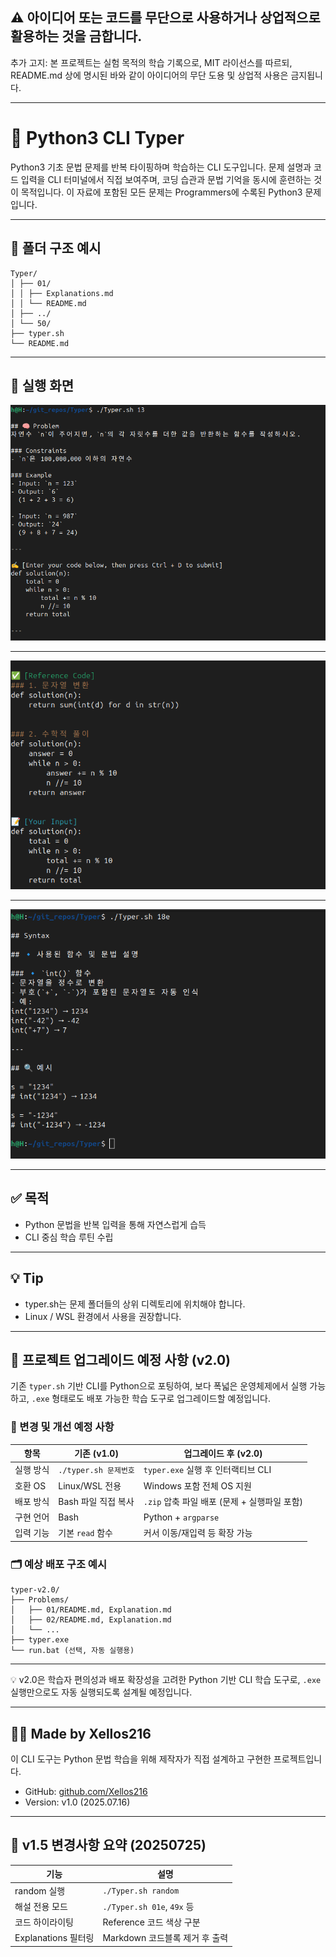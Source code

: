## ⚠️ 아이디어 또는 코드를 무단으로 사용하거나 상업적으로 활용하는 것을 금합니다.

추가 고지: 본 프로젝트는 실험 목적의 학습 기록으로, MIT 라이선스를 따르되, 
README.md 상에 명시된 바와 같이 아이디어의 무단 도용 및 상업적 사용은 금지됩니다.


---

# 🧠 Python3 CLI Typer

Python3 기초 문법 문제를 반복 타이핑하며 학습하는 CLI 도구입니다. 
문제 설명과 코드 입력을 CLI 터미널에서 직접 보여주며, 
코딩 습관과 문법 기억을 동시에 훈련하는 것이 목적입니다.
이 자료에 포함된 모든 문제는 Programmers에 수록된 Python3 문제입니다.

---

## 📂 폴더 구조 예시

```
Typer/
│ ├── 01/
│ │ ├── Explanations.md
│ │ └── README.md
│ ├── ../
│ └── 50/
├── typer.sh
└── README.md
```

---

## 🚀 실행 화면

![출력 결과 스크린샷](./images/Typer_01.png)

---

![출력 결과 스크린샷](./images/Typer_02.png)

---

![출력 결과 스크린샷](./images/Typer_03.png)

---

## ✅ 목적

- Python 문법을 반복 입력을 통해 자연스럽게 습득
- CLI 중심 학습 루틴 수립

---

## 💡 Tip

- typer.sh는 문제 폴더들의 상위 디렉토리에 위치해야 합니다.
- Linux / WSL 환경에서 사용을 권장합니다.

---

## 🔄 프로젝트 업그레이드 예정 사항 (v2.0)

기존 `typer.sh` 기반 CLI를 Python으로 포팅하여, 보다 폭넓은 운영체제에서 실행 가능하고, `.exe` 형태로도 배포 가능한 학습 도구로 업그레이드할 예정입니다.

### 🔧 변경 및 개선 예정 사항

| 항목 | 기존 (v1.0) | 업그레이드 후 (v2.0) |
|------|-------------|-----------------------|
| 실행 방식 | `./typer.sh 문제번호` | `typer.exe` 실행 후 인터랙티브 CLI |
| 호환 OS | Linux/WSL 전용 | Windows 포함 전체 OS 지원 |
| 배포 방식 | Bash 파일 직접 복사 | `.zip` 압축 파일 배포 (문제 + 실행파일 포함) |
| 구현 언어 | Bash | Python + `argparse` |
| 입력 기능 | 기본 `read` 함수 | 커서 이동/재입력 등 확장 가능 |

### 🗂 예상 배포 구조 예시

```
typer-v2.0/
├── Problems/
│   ├── 01/README.md, Explanation.md
│   ├── 02/README.md, Explanation.md
│   └── ...
├── typer.exe
└── run.bat (선택, 자동 실행용)
```

---

💡 v2.0은 학습자 편의성과 배포 확장성을 고려한 Python 기반 CLI 학습 도구로, `.exe` 실행만으로도 자동 실행되도록 설계될 예정입니다.

---

## 🙋‍♂️ Made by Xellos216
이 CLI 도구는 Python 문법 학습을 위해 제작자가 직접 설계하고 구현한 프로젝트입니다.
- GitHub: [github.com/Xellos216](https://github.com/Xellos216)
- Version: v1.0 (2025.07.16)

---

## 🔄 v1.5 변경사항 요약 (20250725) 

| 기능 | 설명 |
|------|------|
| random 실행 | `./Typer.sh random` |
| 해설 전용 모드 | `./Typer.sh 01e`, `49x` 등 |
| 코드 하이라이팅 | Reference 코드 색상 구분 |
| Explanations 필터링 | Markdown 코드블록 제거 후 출력 |
